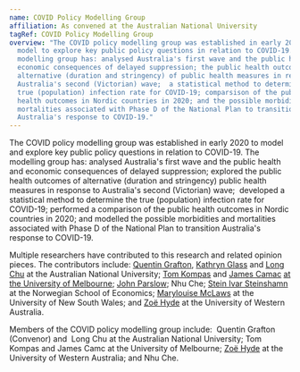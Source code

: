 ```yaml
---
name: COVID Policy Modelling Group
affiliation: As convened at the Australian National University
tagRef: COVID Policy Modelling Group
overview: "The COVID policy modelling group was established in early 2020 to
  model to explore key public policy questions in relation to COVID-19. The
  modelling group has: analysed Australia's first wave and the public health and
  economic consequences of delayed suppression; the public health outcomes of
  alternative (duration and stringency) of public health measures in response to
  Australia's second (Victorian) wave;  a statistical method to determine the
  true (population) infection rate for COVID-19; comparsison of the public
  health outcomes in Nordic countries in 2020; and the possible morbidities and
  mortalities associated with Phase D of the National Plan to transition
  Australia's response to COVID-19."
---
```

The COVID policy modelling group was established in early 2020 to model and explore key public policy questions in relation to COVID-19. The modelling group has: analysed Australia's first wave and the public health and economic consequences of delayed suppression; explored the public health outcomes of alternative (duration and stringency) public health measures in response to Australia's second (Victorian) wave;  developed a statistical method to determine the true (population) infection rate for COVID-19; performed a comparison of the public health outcomes in Nordic countries in 2020; and modelled the possible morbidities and mortalities associated with Phase D of the National Plan to transition Australia's response to COVID-19.

Multiple researchers have contributed to this research and related opinion pieces. The contributors include: [Quentin Grafton](https://crawford.anu.edu.au/people/academic/quentin-grafton), [Kathryn Glass](https://rsph.anu.edu.au/people/academics/associate-professor-kathryn-glass) and [Long Chu](https://crawford.anu.edu.au/people/academic/hoang-long-chu) at the Australian National University; [Tom Kompas](https://findanexpert.unimelb.edu.au/profile/695719-tom-kompas) and [James Camac](https://findanexpert.unimelb.edu.au/profile/224904-james-camac) [at the University of Melbourne](<>); [John Parslow](https://www.policyforum.net/authors/john-parslow/); Nhu Che; [Stein Ivar Steinshamn](https://www.nhh.no/en/employees/faculty/stein-ivar-steinshamn/) at the Norwegian School of Economics; [Marylouise McLaws](https://med.unsw.edu.au/our-people/marylouise-mclaws) at the University of New South Wales; and [Zoë Hyde](https://research-repository.uwa.edu.au/en/persons/zoe-hyde) at the University of Western Australia.

Members of the COVID policy modelling group include:  Quentin Grafton (Convenor) and  Long Chu at the Australian National University; Tom Kompas and James Camc at the University of Melbourne; [Zoë Hyde](https://research-repository.uwa.edu.au/en/persons/zoe-hyde) at the University of Western Australia; and Nhu Che.